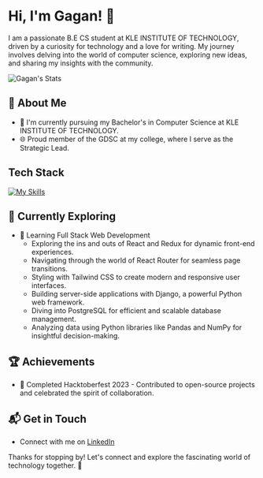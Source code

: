 # Hi, I'm Gagan! 👋

I am a passionate B.E CS student at KLE INSTITUTE OF TECHNOLOGY, driven by a curiosity for technology and a love for writing. My journey involves delving into the world of computer science, exploring new ideas, and sharing my insights with the community.

![Gagan's Stats](https://github-readme-stats.vercel.app/api?username=gagan-1211&theme=vue-dark&show_icons=true&hide_border=true&count_private=true)

## 🚀 About Me

- 🔭 I'm currently pursuing my Bachelor's in Computer Science at KLE INSTITUTE OF TECHNOLOGY.
- 🌐 Proud member of the GDSC at my college, where I serve as the Strategic Lead.

## Tech Stack
[![My Skills](https://skillicons.dev/icons?i=js,html,css,wasm)](https://skillicons.dev)

## 🌱 Currently Exploring

- 🚀 Learning Full Stack Web Development
  - Exploring the ins and outs of React and Redux for dynamic front-end experiences.
  - Navigating through the world of React Router for seamless page transitions.
  - Styling with Tailwind CSS to create modern and responsive user interfaces.
  - Building server-side applications with Django, a powerful Python web framework.
  - Diving into PostgreSQL for efficient and scalable database management.
  - Analyzing data using Python libraries like Pandas and NumPy for insightful decision-making.

## 🏆 Achievements

- 🌟 Completed Hacktoberfest 2023 - Contributed to open-source projects and celebrated the spirit of collaboration.

## 📬 Get in Touch

- Connect with me on [LinkedIn](www.linkedin.com/in/gagan-nadiger-606781256)

Thanks for stopping by! Let's connect and explore the fascinating world of technology together. 🚀
